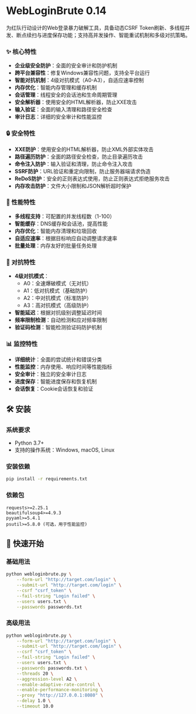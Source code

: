 # WebLoginBrute 0.14

为红队行动设计的Web登录暴力破解工具，具备动态CSRF Token刷新、多线程并发、断点续扫与进度保存功能；支持高并发操作、智能重试机制和多级对抗策略。
### ✨ 核心特性

- **企业级安全防护**：全面的安全审计和防护机制
- **跨平台兼容性**：修复Windows兼容性问题，支持全平台运行
- **智能对抗机制**：4级对抗模式（A0-A3），自适应速率控制
- **内存优化**：智能内存管理和缓存机制
- **会话管理**：线程安全的会话池和生命周期管理
- **安全解析器**：使用安全的HTML解析器，防止XXE攻击
- **输入验证**：全面的输入清理和路径安全检查
- **审计日志**：详细的安全审计和性能监控

### 🔒 安全特性
- **XXE防护**：使用安全的HTML解析器，防止XML外部实体攻击
- **路径遍历防护**：全面的路径安全检查，防止目录遍历攻击
- **命令注入防护**：输入验证和清理，防止命令注入攻击
- **SSRF防护**：URL验证和重定向限制，防止服务器端请求伪造
- **ReDoS防护**：安全的正则表达式使用，防止正则表达式拒绝服务攻击
- **内存攻击防护**：文件大小限制和JSON解析超时保护

### 🚀 性能特性
- **多线程支持**：可配置的并发线程数（1-100）
- **智能缓存**：DNS缓存和会话池，提高性能
- **内存优化**：智能内存清理和垃圾回收
- **自适应速率**：根据目标响应自动调整请求速率
- **批量处理**：内存友好的批量任务处理

### 🎯 对抗特性
- **4级对抗模式**：
  - A0：全速爆破模式（无对抗）
  - A1：低对抗模式（基础防护）
  - A2：中对抗模式（标准防护）
  - A3：高对抗模式（高级防护）
- **智能延迟**：根据对抗级别调整延迟时间
- **频率限制检测**：自动检测和应对频率限制
- **验证码检测**：智能检测验证码防护机制

### 📊 监控特性
- **详细统计**：全面的尝试统计和错误分类
- **性能监控**：内存使用、响应时间等性能指标
- **安全审计**：独立的安全审计日志
- **进度保存**：智能进度保存和恢复机制
- **会话恢复**：Cookie会话恢复和验证

## 🛠️ 安装

### 系统要求
- Python 3.7+
- 支持的操作系统：Windows, macOS, Linux

### 安装依赖
```bash
pip install -r requirements.txt
```

### 依赖包
```
requests>=2.25.1
beautifulsoup4>=4.9.3
pyyaml>=5.4.1
psutil>=5.8.0 (可选，用于性能监控)
```

## 🚀 快速开始

### 基础用法
```bash
python webloginbrute.py \
    --form-url "http://target.com/login" \
    --submit-url "http://target.com/login" \
    --csrf "csrf_token" \
    --fail-string "Login failed" \
    --users users.txt \
    --passwords passwords.txt
```

### 高级用法
```bash
python webloginbrute.py \
    --form-url "http://target.com/login" \
    --submit-url "http://target.com/login" \
    --csrf "csrf_token" \
    --fail-string "Login failed" \
    --users users.txt \
    --passwords passwords.txt \
    --threads 20 \
    --aggression-level A2 \
    --enable-adaptive-rate-control \
    --enable-performance-monitoring \
    --proxy "http://127.0.0.1:8080" \
    --delay 1.0 \
    --timeout 10.0
```

